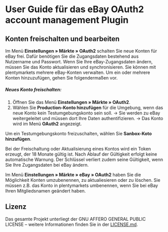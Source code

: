# User Guide für das eBay OAuth2 account management Plugin

<div class="container-toc"></div>

## Konten freischalten und bearbeiten

Im Menü **Einstellungen » Märkte » OAuth2** schalten Sie neue Konten für eBay frei. Dafür benötigen Sie die Zugangsdaten bestehend aus Nutzername und Passwort. Wenn Sie Ihre eBay-Zugangsdaten ändern, müssen Sie das Konto aktualisieren und synchronisieren. Sie können mit plentymarkets mehrere eBay-Konten verwalten. Um ein oder mehrere Konten hinzuzufügen, gehen Sie folgendermaßen vor.

##### Neues Konto freischalten:

 1. Öffnen Sie das Menü **Einstellungen » Märkte » OAuth2**.
 2. Wählen Sie **Production-Konto hinzufügen** für die Umgebung, wenn das neue Konto kein Testumgebungskonto sein soll.
 → Sie werden zu eBay weitergeleitet und müssen dort Ihre Daten authentifizieren.
 → Das Konto wird im Menü **OAuth2** angezeigt.
 
 Um ein Testumgebungskonto freizuschalten, wählen Sie **Sanbox-Koto hinzufügen**.
    
Bei der Freischaltung oder Aktualisierung eines Kontos wird ein Token erzeugt, der 18 Monate gültig ist. Nach Ablauf der Gültigkeit erfolgt keine automatische Warnung. Der Schlüssel verliert zudem seine Gültigkeit, wenn Sie Ihre Zugangsdaten bei eBay ändern.



Im Menü **Einstellungen » Märkte » eBay » OAuth2** haben Sie die Möglichkeit Konten umzubenennen, zu aktualiesieren oder zu löschen. Sie müssen z.B. das Konto in plentymarkets umbenennen, wenn Sie bei eBay Ihren Mitgliedsnamen geändert haben.    

## Lizenz

Das gesamte Projekt unterliegt der GNU AFFERO GENERAL PUBLIC LICENSE – weitere Informationen finden Sie in der [LICENSE.md](https://github.com/plentymarkets/plugin-etsy/blob/master/LICENSE.md).
